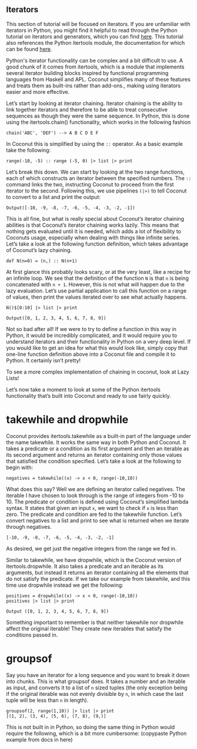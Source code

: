 ## Iterators

This section of tutorial will be focused on iterators. If you are unfamiliar with iterators in Python, you might find it helpful to read through the Python tutorial on iterators and generators, which you can find [here](https://docs.Python.org/3/tutorial/classes.html#iterators). This tutorial also references the Python itertools module, the documentation for which can be found [here](https://docs.Python.org/2/library/itertools.html).

Python's iterator functionality can be complex and a bit difficult to use. A good chunk of it comes from itertools, which is a module that implements several iterator building blocks inspired by functional programming languages from Haskell and APL. Coconut simplifies many of these features and treats them as built-ins rather than add-ons., making using iterators easier and more effective.

Let’s start by looking at iterator chaining. Iterator chaining is the ability to link together iterators and therefore to be able to treat consecutive sequences as though they were the same sequence. In Python, this is done using the itertools.chain() functionality, which works in the following fashion
```
chain('ABC', 'DEF') --> A B C D E F
```
 In Coconut this is simplified by using the `::` operator. As a basic example take the following:
```
range(-10, -5) :: range (-5, 0) |> list |> print
```
Let’s break this down. We can start by looking at the two range functions, each of which constructs an iterator between the specified numbers. The `::` command links the two, instructing Coconut to proceed from the first iterator to the second. Following this, we use pipelines `(|>)` to tell Coconut to convert to a list and print the output:

```
Output([-10, -9, -8, -7, -6, -5, -4, -3, -2, -1])
```

This is all fine, but what is really special about Coconut’s iterator chaining abilities is that Coconut’s iterator chaining works lazily. This means that nothing gets evaluated until it is needed, which adds a lot of flexibility to Coconuts usage, especially when dealing with things like infinite series. Let’s take a look at the following function definition, which takes advantage of Coconut’s lazy chaining.

```
def N(n=0) = (n,) :: N(n+1)
```

At first glance this probably looks scary, or at the very least, like a recipe for an infinite loop. We see that the definition of the function `N` is that `n` is being concatenated with `n + 1`. However, this is not what will happen due to the lazy evaluation. Let’s use partial application to call this function on a range of values, then print the values iterated over to see what actually happens.

```
N()$[0:10] |> list |> print

Output([0, 1, 2, 3, 4, 5, 6, 7, 8, 9])
```

Not so bad after all! If we were to try to define a function in this way in Python, it would be incredibly complicated, and it would require you to understand iterators and their functionality in Python on a very deep level. If you would like to get an idea for what this would look like, simply copy that one-line function definition above into a Coconut file and compile it to Python. It certainly isn’t pretty!

To see a more complex implementation of chaining in coconut, look at Lazy Lists!

Let’s now take a moment to look at some of the Python itertools functionality that’s built into Coconut and ready to use fairly quickly.

# takewhile and dropwhile

Coconut provides itertools.takewhile as a built-in part of the language under the name takewhile. It works the same way in both Python and Coconut. It takes a predicate or a condition as its first argument and then an iterable as its second argument and returns an iterator containing only those values that satisfied the condition specified. Let’s take a look at the following to begin with:

```
negatives = takewhile((x) -> x < 0, range(-10,10))
```

What does this say? Well we are defining an iterator called negatives. The iterable I have chosen to look through is the range of integers from -10 to 10. The predicate or condition is defined using Coconut’s simplified lambda syntax. It states that given an input `x`, we want to check if `x` is less than zero. The predicate and condition are fed to the takewhile function. Let’s convert negatives to a list and print to see what is returned when we iterate through negatives.

```
[-10, -9, -8, -7, -6, -5, -4, -3, -2, -1]
```

As desired, we get just the negative integers from the range we fed in.

Similar to takewhile, we have dropwhile, which is the Coconut version of itertools.dropwhile. It also takes a predicate and an iterable as its arguments, but instead it returns an iterator containing all the elements that do not satisfy the predicate. If we take our example from takewhile, and this time use dropwhile instead we get the following:

```
positives = dropwhile((x) -> x < 0, range(-10,10))
positives |> list |> print

Output ([0, 1, 2, 3, 4, 5, 6, 7, 8, 9])
```

Something important to remember is that neither takewhile nor dropwhile affect the original iterable! They create new iterables that satisfy the conditions passed in.

# groupsof

Say you have an iterator for a long sequence and you want to break it down into chunks. This is what groupsof does. It takes a number and an iterable as input, and converts it to a list of `n` sized tuples (the only exception being if the original iterable was not evenly divisible by `n`, in which case the last tuple will be less than `n` in length).

```
groupsof(2, range(1,10)) |> list |> print
[(1, 2), (3, 4), (5, 6), (7, 8), (9,)]
```

This is not built in in Python, so doing the same thing in Python would require the following, which is a bit more cumbersome:
(copypaste Python example from docs in here)
